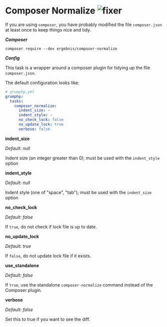 # Composer Normalize ![fixer](https://img.shields.io/badge/-fixer-informational)

If you are using `composer`, you have probably modified the file `composer.json` at least once to keep things nice
and tidy.

***Composer***

```
composer require --dev ergebnis/composer-normalize
```

***Config***

This task is a wrapper around a composer plugin for tidying up the file `composer.json`.

The default configuration looks like:

```yaml
# grumphp.yml
grumphp:
  tasks:
    composer_normalize:
      indent_size: ~
      indent_style: ~
      no_check_lock: false
      no_update_lock: true
      verbose: false
```

**indent_size**

*Default: null*

Indent size (an integer greater than 0); must be used with the `indent_style` option

**indent_style**

*Default: null*

Indent style (one of "space", "tab"); must be used with the `indent_size` option

**no_check_lock**

*Default: false*

If `true`, do not check if lock file is up to date.

**no_update_lock**

*Default: true*

If `false`, do not update lock file if it exists.

**use_standalone**

*Default: false*

If `true`, use the standalone `composer-normalize` command instead of the Composer plugin.

**verbose**

*Default: false*

Set this to true if you want to see the diff.
